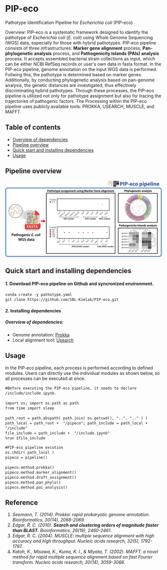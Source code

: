# PIP-eco
Pathotype Identification Pipeline for *Escherichia coli* (PIP-eco)

Overview:
PIP-eco is a systematic framework designed to identify the pathotype of *Escherichia coli* (*E. coli*) using Whole Genome Sequencing (WGS) data, especially for those with hybrid pathotypes. PIP-eco pipeline consists of three infrastructures: **Marker gene alignment** process, **Pan-phylogenetic analysis** process, and **Pathogenicity Islands (PAIs) analysis** process. It accepts assembled bacterial strain collections as input, which can be either NCBI RefSeq records or user's own data in fasta format.
In the PIP-eco pipeline, genome annotation on the input WGS data is performed. Follwing this, the pathotype is determined based on marker genes. Additionally, by conducting phylogenetic analysis based on pan-genome analysis, the genetic distances are investigated, thus effectively discriminating hybrid pathotypes. Through these processes, the PIP-eco pipeline is utilized not only for pathotype assignment but also for tracing the trajectories of pathogenic factors. 
The Processing within the PIP-eco pipeline uses publicly available tools: PROKKA, USEARCH, MUSCLE, and MAFFT. 

## Table of contents
  * [Overview of dependencies](#overview-of-dependencies)
  * [Pipeline overview](#pipeline-overview)
  * [Quick start and installing dependencies](#quick-start-and-installing-dependencies)
  * [Usage](#usage)  


## Pipeline overview
![PIPeco](/PIPeco.png)

## Quick start and installing dependencies

#### 1. Download PIP-eco pipeline on Github and syncronized environment.
```
conda create -y pathotype.yaml
git clone https://github.com/SBL-Kimlab/PIP-eco.git
```
#### 2. Installing dependencies 
##### Overview of dependencies:
  * Genome annotation: [Prokka](https://github.com/tseemann/prokka)
  * Local alignment tool: [Usearch](https://www.drive5.com/usearch/)

## Usage

In the PIP-eco pipeline, each process is performed according to defined modules. Users can directly use the individual modules as shown below, so all processes can be executed at once.


```
#Before executing the PIP-eco pipeline, it needs to declare /include/include.ipynb.

import os; import os.path as path
from time import sleep

path_root = path.abspath( path.join( os.getcwd(), "..", ".." ) )
path_local = path_root +  "/pipeco"; path_include = path_local +  "/include"
file_include = path_include +  "/include.ipynb"
%run $file_include
```

```
#PIP-eco pipeline excution 
os.chdir( path_local )
pipeco = pipeline()

pipeco.method.prokka() 
pipeco.method.marker_alignment() 
pipeco.method.draft_assignment() 
pipeco.method.pan_phylo() 
pipeco.method.pai_analysis() 
```

## Reference
1. *Seemann, T. (2014). Prokka: rapid prokaryotic genome annotation. Bioinformatics, 30(14), 2068-2069.*
2. *Edgar, R. C. (2010). **Search and clustering orders of magnitude faster than BLAST.** _Bioinformatics_, _26_(19), 2460-2461.*
3. *Edgar, R. C. (2004). MUSCLE: multiple sequence alignment with high accuracy and high throughput. Nucleic acids research, 32(5), 1792-1797.*
4. *Katoh, K., Misawa, K., Kuma, K. I., & Miyata, T. (2002). MAFFT: a novel method for rapid multiple sequence alignment based on fast Fourier transform. Nucleic acids research, 30(14), 3059-3066.*
